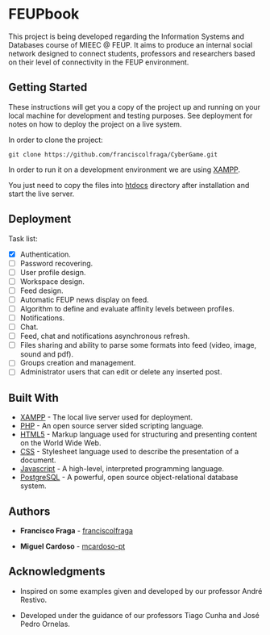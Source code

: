 # FEUPbook

This project is being developed regarding the Information Systems and Databases course of MIEEC @ FEUP. It aims to produce an internal social network designed to connect students, professors and researchers based on their level of connectivity in the FEUP environment.

## Getting Started

These instructions will get you a copy of the project up and running on your local machine for development and testing purposes. See deployment for notes on how to deploy the project on a live system.

In order to clone the project:
```
git clone https://github.com/franciscolfraga/CyberGame.git
```

In order to run it on a development environment we are using [XAMPP](https://www.apachefriends.org/index.html).

You just need to copy the files into [htdocs](C:\xampp\htdocs) directory after installation and start the live server.

## Deployment

Task list:

  - [X] Authentication.
  - [ ] Password recovering.
  - [ ] User profile design.
  - [ ] Workspace design.
  - [ ] Feed design.
  - [ ] Automatic FEUP news display on feed.
  - [ ] Algorithm to define and evaluate affinity levels between profiles.
  - [ ] Notifications.
  - [ ] Chat.
  - [ ] Feed, chat and notifications asynchronous refresh.
  - [ ] Files sharing and ability to parse some formats into feed (video, image, sound and pdf).
  - [ ] Groups creation and management.
  - [ ] Administrator users that can edit or delete any inserted post.

## Built With

* [XAMPP](https://www.apachefriends.org/index.html) - The local live server used for deployment.
* [PHP](http://php.net/) - An open source server sided scripting language.
* [HTML5](https://www.w3.org/html/) - Markup language used for structuring and presenting content on the World Wide Web.
* [CSS](https://developer.mozilla.org/en-US/docs/Web/CSS) - Stylesheet language used to describe the presentation of a document.
* [Javascript](https://www.javascript.com/) - A high-level, interpreted programming language.
* [PostgreSQL](https://www.postgresql.org/) -  A powerful, open source object-relational database system.

## Authors

* **Francisco Fraga** - [franciscolfraga](https://github.com/franciscolfraga/)

* **Miguel Cardoso** - [mcardoso-pt](https://github.com/mcardoso-pt)

## Acknowledgments

* Inspired on some examples given and developed by our professor André Restivo.

* Developed under the guidance of our professors Tiago Cunha and José Pedro Ornelas.
